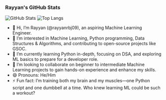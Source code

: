 ### Rayyan's GitHub Stats
![GitHub Stats](https://github-readme-stats.vercel.app/api?username=rayyanrbj09&show_icons=true&theme=react&count_private=true) ![Top Langs](https://github-readme-stats.vercel.app/api/top-langs/?username=rayyanrbj09&layout=compact&theme=react)

- 👋 Hi, I’m Rayyan (@rayyanrbj09), an aspiring Machine Learning Engineer.
- 👀 I’m interested in Machine Learning, Python programming, Data Structures & Algorithms, and contributing to open-source projects like GSOC.
- 🌱 I’m currently learning Python in-depth, focusing on DSA, and exploring ML basics to prepare for a developer role.
- 💞️ I’m looking to collaborate on beginner to intermediate Machine Learning projects to gain hands-on experience and enhance my skills.
- 😄 Pronouns: He/Him
- ⚡ Fun fact: I’m training both my brain and my muscles—one Python script and one dumbbell at a time. Who knew learning ML could be such a workout?

<!---
rayyanrbj09/rayyanrbj09 is a ✨ special ✨ repository because its `README.md` (this file) appears on your GitHub profile.
You can click the Preview link to take a look at your changes.
--->

